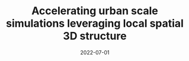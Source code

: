 ---
title: "Accelerating urban scale simulations leveraging local spatial 3D structure"
collection: publications
permalink: /publication/2022-07-01-Accelerating-urban-scale-simulations-leveraging-local-spatial-3D-structure
type: journal
date: 2022-07-01
venue: '<em>Journal of Computational Science</em>(62), pp. 101741'
paperurl: 'https://www.sciencedirect.com/science/article/pii/S1877750322001326'
citation: ' <strong>S. Iserte</strong>,  A. Macías,  R. Martínez-Cuenca,  S. Chiva,  R. Paredes, and  E. Quintana-Ortí, &quot;Accelerating urban scale simulations leveraging local spatial 3D structure.&quot; <em>Journal of Computational Science</em>(62), pp. 101741, Jul. 2022. ISSN: 1877-7503.'
---